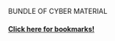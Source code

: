 BUNDLE OF CYBER MATERIAL

#### [Click here for bookmarks!](https://x0rb3l.github.io/Cyber-Bookmarks/bookmarks.html)
